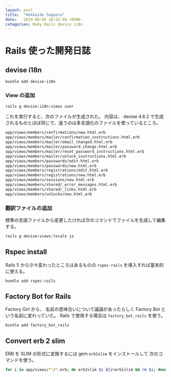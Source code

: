 ```yaml
---
layout: post
title:  "Hokkaido Sapporo"
date:   2019-08-06 20:52:48 +0900
categories: Ruby Rails device i18n
---
```


# Rails 使った開発日誌

## devise i18n


```
bundle add devise-i18n
```

### View の追加

```sh
rails g devise:i18n:views user  
```

これを実行すると、次のファイルが生成された。
内容は、 devise 4.6.2 で生成されるものとほぼ同じで、違うのは多言語化のファイルを使っているところ。

```sh
app/views/members/confirmations/new.html.erb
app/views/members/mailer/confirmation_instructions.html.erb 
app/views/members/mailer/email_changed.html.erb 
app/views/members/mailer/password_change.html.erb 
app/views/members/mailer/reset_password_instructions.html.erb 
app/views/members/mailer/unlock_instructions.html.erb 
app/views/members/passwords/edit.html.erb 
app/views/members/passwords/new.html.erb 
app/views/members/registrations/edit.html.erb 
app/views/members/registrations/new.html.erb
app/views/members/sessions/new.html.erb
app/views/members/shared/_error_messages.html.erb
app/views/members/shared/_links.html.erb
app/views/members/unlocks/new.html.erb 
```

### 翻訳ファイルの追加

標準の言語ファイルから変更したければ次のコマンドでファイルを生成して編集する。

```sh
rails g devise:views:locale ja
```
 
## Rspec install

Rails 5 から少々変わったところはあるものの `rspec-rails` を導入すれば基本的に使える。

```
bundle add rspec-rails
```
    
## Factory Bot for Rails

Factory Girl から、 名前の意味合いについて議論があったらしく Factory Bot という名前に変わっていた。
Rails で使用する場合は `factory_bot_rails` を使う。

```
bundle add factory_bot_rails
```

## Convert erb 2 slim

ERB を SLIM の形式に変換するには gem `erb2slim` をインストールして 次のコマンドを使う。

```sh
for i in app/views/**/*.erb; do erb2slim $i ${i%erb}slim && rm $i; done
```
